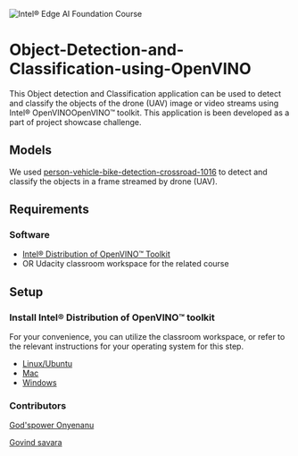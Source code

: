 ![Intel® Edge AI Foundation Course](https://img.shields.io/badge/Udacity-Intel%C2%AE%20Edge%20AI%20Foundation%20Course-blue?logo=Udacity&color=33bbff&style=flat)

# Object-Detection-and-Classification-using-OpenVINO

This Object detection and Classification application can be used to detect and classify the objects of the drone (UAV) image or video streams using Intel® OpenVINOOpenVINO™ toolkit.
This application is been developed as a part of project showcase challenge.

## Models

We used [person-vehicle-bike-detection-crossroad-1016](https://docs.openvinotoolkit.org/latest/_models_intel_person_vehicle_bike_detection_crossroad_1016_description_person_vehicle_bike_detection_crossroad_1016.html) to detect and classify the objects in a frame streamed by drone (UAV).

## Requirements

### Software

*  [Intel® Distribution of OpenVINO™ Toolkit](https://software.intel.com/en-us/openvino-toolkit/choose-download?)
*  OR Udacity classroom workspace for the related course

## Setup

### Install Intel® Distribution of OpenVINO™ toolkit

For your convenience, you can utilize the classroom workspace, or refer to the relevant instructions for your operating system for this step.

- [Linux/Ubuntu](https://docs.openvinotoolkit.org/latest/_docs_install_guides_installing_openvino_linux.html)
- [Mac](https://docs.openvinotoolkit.org/latest/_docs_install_guides_installing_openvino_macos.html)
- [Windows](https://docs.openvinotoolkit.org/latest/_docs_install_guides_installing_openvino_windows.html)

### Contributors
[God'spower Onyenanu](https://github.com/Gpower01)

[Govind savara](https://github.com/govind-savara) 

